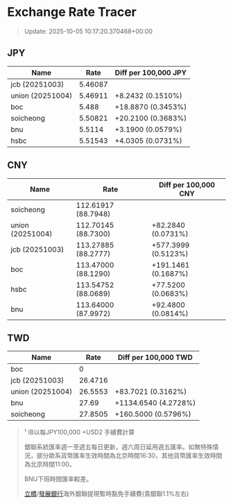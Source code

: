 # Exchange Rate Tracer

> Update: 2025-10-05 10:17:20.370468+00:00

## JPY

| Name             |    Rate | Diff per 100,000 JPY   |
|------------------|---------|------------------------|
| jcb (20251003)   | 5.46087 |                        |
| union (20251004) | 5.46911 | +8.2432 (0.1510%)      |
| boc              | 5.488   | +18.8870 (0.3453%)     |
| soicheong        | 5.50821 | +20.2100 (0.3683%)     |
| bnu              | 5.5114  | +3.1900 (0.0579%)      |
| hsbc             | 5.51543 | +4.0305 (0.0731%)      |

## CNY

| Name             | Rate                | Diff per 100,000 CNY   |
|------------------|---------------------|------------------------|
| soicheong        | 112.61917	(88.7948) |                        |
| union (20251004) | 112.70145	(88.7300) | +82.2840 (0.0731%)     |
| jcb (20251003)   | 113.27885	(88.2777) | +577.3999 (0.5123%)    |
| boc              | 113.47000	(88.1290) | +191.1461 (0.1687%)    |
| hsbc             | 113.54752	(88.0689) | +77.5200 (0.0683%)     |
| bnu              | 113.64000	(87.9972) | +92.4800 (0.0814%)     |

## TWD

| Name             |    Rate | Diff per 100,000 TWD   |
|------------------|---------|------------------------|
| boc              |  0      |                        |
| jcb (20251003)   | 26.4716 |                        |
| union (20251004) | 26.5553 | +83.7021 (0.3162%)     |
| bnu              | 27.69   | +1134.6540 (4.2728%)   |
| soicheong        | 27.8505 | +160.5000 (0.5796%)    |


> ¹ IB以每JPY100,000 +USD2 手續費計算
>
> 銀聯系統匯率週一至週五每日更新，週六周日延用週五匯率。如無特殊情況，部分歐系貨幣匯率生效時間為北京時間16:30，其他貨幣匯率生效時間為北京時間11:00。
>
> BNU下班時間匯率較差。
>
> [立橋](https://www.wlbank.com.mo/uploads/ueditor/file/20181211/1544536513900230.pdf)/[發展銀行](https://www.mdb.com.mo/Service_Charges_20230728.pdf)海外銀聯提現暫時豁免手續費(貴銀聯1.1%左右)

